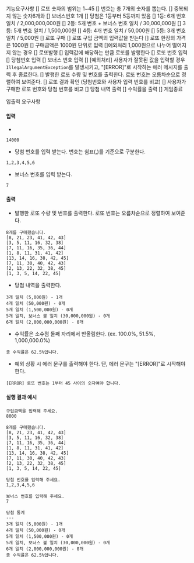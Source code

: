 기능요구사항
[] 로또 숫자의 범위는 1~45
    [] 번호는 총 7개의 숫자를 뽑는다.
    [] 중복되지 않는 숫자6개와
    [] 보너스번호 1개
[] 당첨은 1등부터 5등까지 있음
    [] 1등: 6개 번호 일치 / 2,000,000,000원
    [] 2등: 5개 번호 + 보너스 번호 일치 / 30,000,000원
    [] 3등: 5개 번호 일치 / 1,500,000원
    [] 4등: 4개 번호 일치 / 50,000원
    [] 5등: 3개 번호 일치 / 5,000원
[] 로또 구매
    [] 로또 구입 금액의 입력값을 받는다
    [] 로또 한장의 가격은 1000원
    [] 구매금액은 1000원 단위로 입력
    []예외처리 1,000원으로 나누어 떨어지지 않는 경우
[] 로또발행
    [] 입력값에 해당하는 만큼 로또를 발행한다
    [] 로또 번호 입력
    [] 당첨번호 입력
    [] 보너스 번호 입력
    [] [예외처리] 사용자가 잘못된 값을 입력할 경우 `IllegalArgumentException`를 발생시키고, "[ERROR]"로 시작하는 에러 메시지를 출력 후 종료한다.
    [] 발행한 로또 수량 및 번호를 출력한다. 로또 번호는 오름차순으로 정렬하여 보여준다.
[] 로또 결과 확인 (당첨번호와 사용자 입력 번호를 비교)
    [] 사용자가 구매한 로또 번호와 당첨 번호를 비교
    [] 당첨 내역 출력
    [] 수익률을 출력
[] 게임종료


입출력 요구사항

#### 입력

-

```
14000
```

- 당첨 번호를 입력 받는다. 번호는 쉼표(,)를 기준으로 구분한다.

```
1,2,3,4,5,6
```

- 보너스 번호를 입력 받는다.

```
7
```

#### 출력

- 발행한 로또 수량 및 번호를 출력한다. 로또 번호는 오름차순으로 정렬하여 보여준다.

```
8개를 구매했습니다.
[8, 21, 23, 41, 42, 43] 
[3, 5, 11, 16, 32, 38] 
[7, 11, 16, 35, 36, 44] 
[1, 8, 11, 31, 41, 42] 
[13, 14, 16, 38, 42, 45] 
[7, 11, 30, 40, 42, 43] 
[2, 13, 22, 32, 38, 45] 
[1, 3, 5, 14, 22, 45]
```

- 당첨 내역을 출력한다.

```
3개 일치 (5,000원) - 1개
4개 일치 (50,000원) - 0개
5개 일치 (1,500,000원) - 0개
5개 일치, 보너스 볼 일치 (30,000,000원) - 0개
6개 일치 (2,000,000,000원) - 0개
```

- 수익률은 소수점 둘째 자리에서 반올림한다. (ex. 100.0%, 51.5%, 1,000,000.0%)

```
총 수익률은 62.5%입니다.
```

- 예외 상황 시 에러 문구를 출력해야 한다. 단, 에러 문구는 "[ERROR]"로 시작해야 한다.

```
[ERROR] 로또 번호는 1부터 45 사이의 숫자여야 합니다.
```

#### 실행 결과 예시

```
구입금액을 입력해 주세요.
8000

8개를 구매했습니다.
[8, 21, 23, 41, 42, 43] 
[3, 5, 11, 16, 32, 38] 
[7, 11, 16, 35, 36, 44] 
[1, 8, 11, 31, 41, 42] 
[13, 14, 16, 38, 42, 45] 
[7, 11, 30, 40, 42, 43] 
[2, 13, 22, 32, 38, 45] 
[1, 3, 5, 14, 22, 45]

당첨 번호를 입력해 주세요.
1,2,3,4,5,6

보너스 번호를 입력해 주세요.
7

당첨 통계
---
3개 일치 (5,000원) - 1개
4개 일치 (50,000원) - 0개
5개 일치 (1,500,000원) - 0개
5개 일치, 보너스 볼 일치 (30,000,000원) - 0개
6개 일치 (2,000,000,000원) - 0개
총 수익률은 62.5%입니다.
```
